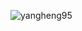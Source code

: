 
<p align="left"><img src="https://github-readme-stats.vercel.app/api?username=yangheng95&show_icons=true" alt="yangheng95" />
